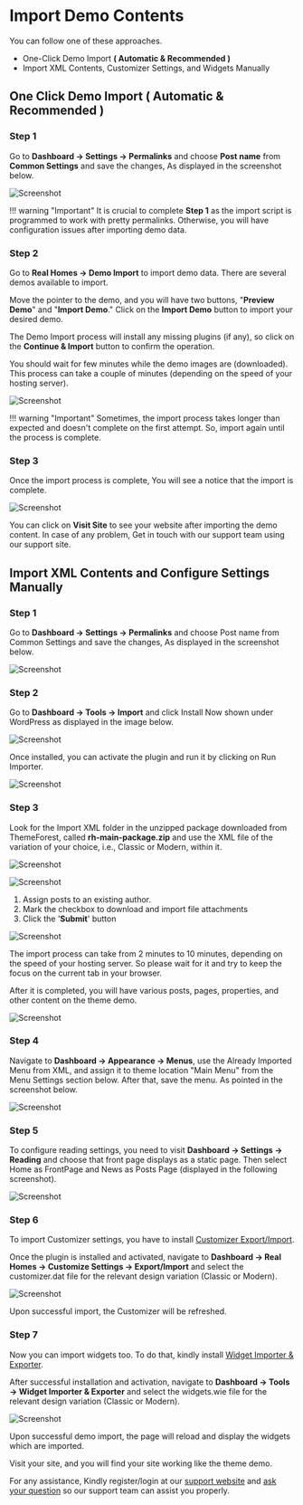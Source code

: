 # Import Demo Contents

You can follow one of these approaches.

- One-Click Demo Import **( Automatic & Recommended )**
- Import XML Contents, Customizer Settings, and Widgets Manually

## One Click Demo Import ( Automatic & Recommended )

### **Step 1**

Go to **Dashboard → Settings → Permalinks** and choose **Post name** from **Common Settings** and save the changes, As displayed in the screenshot below.

![Screenshot](images/import-demo/permalinks.png)

!!! warning "Important"
    It is crucial to complete **Step 1** as the import script is programmed to work with pretty permalinks. Otherwise, you will have configuration issues after importing demo data.

### **Step 2**

Go to **Real Homes → Demo Import** to import demo data. There are several demos available to import.

Move the pointer to the demo, and you will have two buttons, "**Preview Demo**" and "**Import Demo**." Click on the **Import Demo** button to import your desired demo.

The Demo Import process will install any missing plugins (if any), so click on the **Continue & Import** button to confirm the operation.

You should wait for few minutes while the demo images are (downloaded). This process can take a couple of minutes (depending on the speed of your hosting server).

![Screenshot](images/import-demo/import-demo-demonstration.gif)

!!! warning "Important"
    Sometimes, the import process takes longer than expected and doesn't complete on the first attempt. So, import again until the process is complete.

### **Step 3**

Once the import process is complete, You will see a notice that the import is complete.

![Screenshot](images/import-demo/all-done.png)

 You can click on **Visit Site** to see your website after importing the demo content. In case of any problem, Get in touch with our support team using our support site.

## Import XML Contents and Configure Settings Manually

### **Step 1**

Go to **Dashboard → Settings → Permalinks** and choose Post name from Common Settings and save the changes, As displayed in the screenshot below.

![Screenshot](images/import-demo/permalinks.jpg)

### **Step 2**

Go to **Dashboard → Tools → Import** and click Install Now shown under WordPress as displayed in the image below.

![Screenshot](images/import-demo/install-wordpress-importer.png)

Once installed, you can activate the plugin and run it by clicking on Run Importer.

![Screenshot](images/import-demo/run-wordpress-importer.png)

### **Step 3**

Look for the Import XML folder in the unzipped package downloaded from ThemeForest, called **rh-main-package.zip** and use the XML file of the variation of your choice, i.e., Classic or Modern, within it.

![Screenshot](images/import-demo/xml-file-selection.png)

![Screenshot](images/import-demo/upload-and-import.png)

1. Assign posts to an existing author.
2. Mark the checkbox to download and import file attachments
3. Click the '**Submit**' button

![Screenshot](images/import-demo/assign-post.png)

The import process can take from 2 minutes to 10 minutes, depending on the speed of your hosting server. So please wait for it and try to keep the focus on the current tab in your browser.

After it is completed, you will have various posts, pages, properties, and other content on the theme demo.

![Screenshot](images/import-demo/importer-all-done.png)

### **Step 4**

Navigate to **Dashboard → Appearance → Menus**, use the Already Imported Menu from XML, and assign it to theme location "Main Menu" from the Menu Settings section below. After that, save the menu. As pointed in the screenshot below.

![Screenshot](images/import-demo/menu-assignment.png)

### **Step 5**

To configure reading settings, you need to visit **Dashboard → Settings → Reading** and choose that front page displays as a static page. Then select Home as FrontPage and News as Posts Page (displayed in the following screenshot).

![Screenshot](images/import-demo/home-and-blog-settings.png)

### **Step 6**

To import Customizer settings, you have to install [Customizer Export/Import](https://wordpress.org/plugins/customizer-export-import/). 

Once the plugin is installed and activated, navigate to **Dashboard → Real Homes → Customize Settings → Export/Import** and select the customizer.dat file for the relevant design variation (Classic or Modern).

![Screenshot](images/import-demo/import-customizer-settings.png)

Upon successful import, the Customizer will be refreshed.

### **Step 7**

Now you can import widgets too. To do that, kindly install [Widget Importer & Exporter](https://wordpress.org/plugins/widget-importer-exporter/). 

After successful installation and activation, navigate to **Dashboard → Tools → Widget Importer & Exporter** and select the widgets.wie file for the relevant design variation (Classic or Modern).

![Screenshot](images/import-demo/import-widget-settings.png)

Upon successful demo import, the page will reload and display the widgets which are imported.

Visit your site, and you will find your site working like the theme demo.

For any assistance, Kindly register/login at our [support website](https://support.inspirythemes.com/login-register/) and [ask your question](https://support.inspirythemes.com/ask-question/) so our support team can assist you properly.